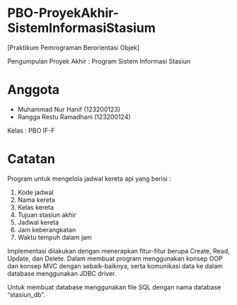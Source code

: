 # PBO-ProyekAkhir-SistemInformasiStasium
[Praktikum Pemrograman Berorientasi Objek]

Pengumpulan Proyek Akhir : Program Sistem Informasi Stasiun

# Anggota

- Muhammad Nur Hanif (123200123)
- Rangga Restu Ramadhani (123200124)

Kelas : PBO IF-F

# Catatan
Program untuk mengelola jadwal kereta api yang berisi :

1. Kode jadwal
2. Nama kereta
3. Kelas kereta
4. Tujuan stasiun akhir
5. Jadwal kereta
6. Jam keberangkatan
7. Waktu tempuh dalam jam

Implementasi dilakukan dengan menerapkan fitur-fitur berupa Create, Read, Update, dan Delete. Dalam membuat program menggunakan konsep OOP dan konsep MVC dengan sebaik-baiknya, serta komunikasi data ke dalam database menggunakan JDBC driver.

Untuk membuat database menggunakan file SQL dengan nama database “stasiun_db”.
